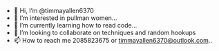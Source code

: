 - 👋 Hi, I’m @timmayallen6370
- 👀 I’m interested in pullman women...
- 🌱 I’m currently learning how to read code...
- 💞️ I’m looking to collaborate on techniques and random hookups
- 📫 How to reach me 2085823675 or timmayallen6370@outlook.com..

<!---
timmayallen6370/timmayallen6370 is a ✨ special ✨ repository because its `README.md` (this file) appears on your GitHub profile.
You can click the Preview link to take a look at your changes.
--->
